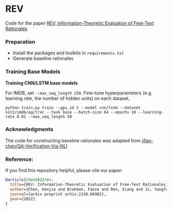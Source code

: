 # REV
Code for the paper [REV: Information-Theoretic Evaluation of Free-Text Rationales](https://arxiv.org/pdf/2210.04982.pdf)

### Preparation
- Install the packages and toolkits in `requirements.txt`
- Generate baseline rationales

### Training Base Models

**Training CNN/LSTM base models**

For IMDB, set `--max_seq_length 250`. Fine-tune hyperparameters (e.g. learning rate, the number of hidden units) on each dataset.
```
python train.py train --gpu_id 2 --model cnn/lstm --dataset sst2/imdb/ag/trec --task base --batch-size 64 --epochs 10 --learning-rate 0.01 --max_seq_length 50
```


### Acknowledgments
The code for constructing baseline rationales was adapted from [jifan-chen/QA-Verification-Via-NLI](https://github.com/jifan-chen/QA-Verification-Via-NLI/tree/master/seq2seq_converter)


### Reference:
If you find this repository helpful, please cite our paper:
```bibtex
@article{chen2022rev,
  title={REV: Information-Theoretic Evaluation of Free-Text Rationales},
  author={Chen, Hanjie and Brahman, Faeze and Ren, Xiang and Ji, Yangfeng and Choi, Yejin and Swayamdipta, Swabha},
  journal={arXiv preprint arXiv:2210.04982},
  year={2022}
}
```

